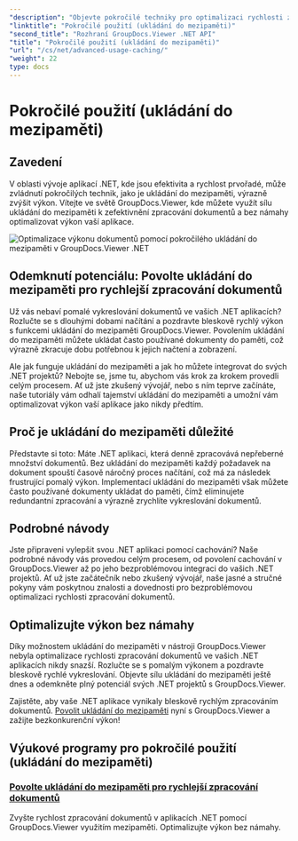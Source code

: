 ```yaml
---
"description": "Objevte pokročilé techniky pro optimalizaci rychlosti zpracování dokumentů v aplikacích .NET s GroupDocs.Viewer. Naučte se, jak povolit ukládání do mezipaměti pro rychlejší výkon!"
"linktitle": "Pokročilé použití (ukládání do mezipaměti)"
"second_title": "Rozhraní GroupDocs.Viewer .NET API"
"title": "Pokročilé použití (ukládání do mezipaměti)"
"url": "/cs/net/advanced-usage-caching/"
"weight": 22
type: docs
---
```

# Pokročilé použití (ukládání do mezipaměti)


## Zavedení

V oblasti vývoje aplikací .NET, kde jsou efektivita a rychlost prvořadé, může zvládnutí pokročilých technik, jako je ukládání do mezipaměti, výrazně zvýšit výkon. Vítejte ve světě GroupDocs.Viewer, kde můžete využít sílu ukládání do mezipaměti k zefektivnění zpracování dokumentů a bez námahy optimalizovat výkon vaší aplikace.

![Optimalizace výkonu dokumentů pomocí pokročilého ukládání do mezipaměti v GroupDocs.Viewer .NET](/viewer/advanced-usage/image.png)
## Odemknutí potenciálu: Povolte ukládání do mezipaměti pro rychlejší zpracování dokumentů

Už vás nebaví pomalé vykreslování dokumentů ve vašich .NET aplikacích? Rozlučte se s dlouhými dobami načítání a pozdravte bleskově rychlý výkon s funkcemi ukládání do mezipaměti GroupDocs.Viewer. Povolením ukládání do mezipaměti můžete ukládat často používané dokumenty do paměti, což výrazně zkracuje dobu potřebnou k jejich načtení a zobrazení.

Ale jak funguje ukládání do mezipaměti a jak ho můžete integrovat do svých .NET projektů? Nebojte se, jsme tu, abychom vás krok za krokem provedli celým procesem. Ať už jste zkušený vývojář, nebo s ním teprve začínáte, naše tutoriály vám odhalí tajemství ukládání do mezipaměti a umožní vám optimalizovat výkon vaší aplikace jako nikdy předtím.

## Proč je ukládání do mezipaměti důležité

Představte si toto: Máte .NET aplikaci, která denně zpracovává nepřeberné množství dokumentů. Bez ukládání do mezipaměti každý požadavek na dokument spouští časově náročný proces načítání, což má za následek frustrující pomalý výkon. Implementací ukládání do mezipaměti však můžete často používané dokumenty ukládat do paměti, čímž eliminujete redundantní zpracování a výrazně zrychlíte vykreslování dokumentů.

## Podrobné návody

Jste připraveni vylepšit svou .NET aplikaci pomocí cachování? Naše podrobné návody vás provedou celým procesem, od povolení cachování v GroupDocs.Viewer až po jeho bezproblémovou integraci do vašich .NET projektů. Ať už jste začátečník nebo zkušený vývojář, naše jasné a stručné pokyny vám poskytnou znalosti a dovednosti pro bezproblémovou optimalizaci rychlosti zpracování dokumentů.

## Optimalizujte výkon bez námahy

Díky možnostem ukládání do mezipaměti v nástroji GroupDocs.Viewer nebyla optimalizace rychlosti zpracování dokumentů ve vašich .NET aplikacích nikdy snazší. Rozlučte se s pomalým výkonem a pozdravte bleskově rychlé vykreslování. Objevte sílu ukládání do mezipaměti ještě dnes a odemkněte plný potenciál svých .NET projektů s GroupDocs.Viewer.

Zajistěte, aby vaše .NET aplikace vynikaly bleskově rychlým zpracováním dokumentů. [Povolit ukládání do mezipaměti](./enable-caching/) nyní s GroupDocs.Viewer a zažijte bezkonkurenční výkon!

## Výukové programy pro pokročilé použití (ukládání do mezipaměti)
### [Povolte ukládání do mezipaměti pro rychlejší zpracování dokumentů](./enable-caching/)
Zvyšte rychlost zpracování dokumentů v aplikacích .NET pomocí GroupDocs.Viewer využitím mezipaměti. Optimalizujte výkon bez námahy.
